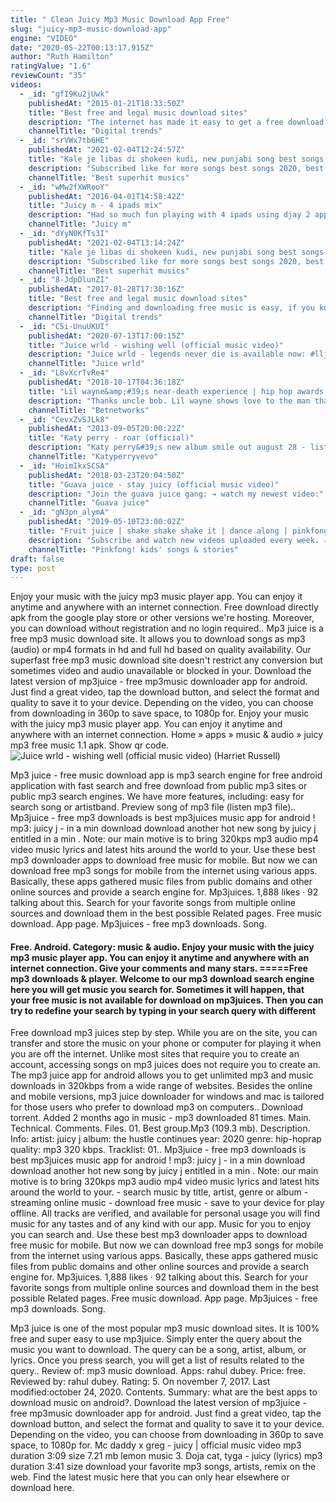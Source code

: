 ```yaml
---
title: " Clean Juicy Mp3 Music Download App Free"
slug: "juicy-mp3-music-download-app"
engine: "VIDEO"
date: "2020-05-22T00:13:17.915Z"
author: "Ruth Hamilton"
ratingValue: "1.6"
reviewCount: "35"
videos:
  - _id: "gfI9Ku2jUwk"
    publishedAt: "2015-01-21T18:33:50Z"
    title: "Best free and legal music download sites"
    description: "The internet has made it easy to get a free download of just about any song you want. The problem, however, is that free music isn&#39;t always legal music. If you&#39;re"
    channelTitle: "Digital trends"
  - _id: "srVWx7tb6HE"
    publishedAt: "2021-02-04T12:24:57Z"
    title: "Kale je libas di shokeen kudi, new punjabi song best songs of all time 2020"
    description: "Subscribed like for more songs best songs 2020, best songs of all time, best songs bollywood, best songs ever, best songs english, best songs 2019, best songs"
    channelTitle: "Best superhit musics"
  - _id: "wMw2fXWRooY"
    publishedAt: "2016-04-01T14:58:42Z"
    title: "Juicy m - 4 ipads mix"
    description: "Had so much fun playing with 4 ipads using djay 2 app! do you think it might be the future of djing? let me know in comments below :) tracklist: 01. Steinski"
    channelTitle: "Juicy m"
  - _id: "dYyN0KfTs3I"
    publishedAt: "2021-02-04T13:14:24Z"
    title: "Kale je libas di shokeen kudi, new punjabi song best songs of all time 2021"
    description: "Subscribed like for more songs best songs 2020, best songs of all time, best songs bollywood, best songs ever, best songs english, best songs 2019, best songs"
    channelTitle: "Best superhit musics"
  - _id: "8-JdpDlunZI"
    publishedAt: "2017-01-28T17:30:16Z"
    title: "Best free and legal music download sites"
    description: "Finding and downloading free music is easy, if you know the right websites to visit. Our favorite free music download sites may not have all the latest hit songs"
    channelTitle: "Digital trends"
  - _id: "C5i-UnuUKUI"
    publishedAt: "2020-07-13T17:00:15Z"
    title: "Juice wrld - wishing well (official music video)"
    description: "Juice wrld - legends never die is available now: #lljw directed and animated by kdc visions @kdcvisions"
    channelTitle: "Juice wrld"
  - _id: "L8vXcrTvRe4"
    publishedAt: "2018-10-17T04:36:18Z"
    title: "Lil wayne&amp;#39;s near-death experience | hip hop awards 2018"
    description: "Thanks uncle bob. Lil wayne shows love to the man that ultimately saved his life after his wild near-death experience and reminds the world how much the love"
    channelTitle: "Betnetworks"
  - _id: "CevxZvSJLk8"
    publishedAt: "2013-09-05T20:00:22Z"
    title: "Katy perry - roar (official)"
    description: "Katy perry&#39;s new album smile out august 28 - listen to katy&#39;s new song “smile”: get “roar” from katy perry&#39;s"
    channelTitle: "Katyperryvevo"
  - _id: "HoimIkxSCSA"
    publishedAt: "2018-03-23T20:04:50Z"
    title: "Guava juice - stay juicy (official music video)"
    description: "Join the guava juice gang: ➔ watch my newest video:"
    channelTitle: "Guava juice"
  - _id: "gN3pn_alymA"
    publishedAt: "2019-05-10T23:00:02Z"
    title: "Fruit juice | shake shake shake it | dance along | pinkfong dance along for children"
    description: "Subscribe and watch new videos uploaded every week. ☆ youtube channel: let&#39;s shake and wiggle with fun fruit juice"
    channelTitle: "Pinkfong! kids' songs & stories"
draft: false
type: post
---
```


Enjoy your music with the juicy mp3 music player app. You can enjoy it anytime and anywhere with an internet connection. Free download directly apk from the google play store or other versions we&#39;re hosting. Moreover, you can download without registration and no login required.. Mp3 juice is a free mp3 music download site. It allows you to download songs as mp3 (audio) or mp4 formats in hd and full hd based on quality availability. Our superfast free mp3 music download site doesn&#39;t restrict any conversion but sometimes video and audio unavailable or blocked in your. Download the latest version of mp3juice - free mp3music downloader app for android. Just find a great video, tap the download button, and select the format and quality to save it to your device. Depending on the video, you can choose from downloading in 360p to save space, to 1080p for. Enjoy your music with the juicy mp3 music player app. You can enjoy it anytime and anywhere with an internet connection. Home » apps » music &amp; audio » juicy mp3 free music 1.1 apk. Show qr code.
![Juice wrld - wishing well (official music video) (Harriet Russell)](https://i.ytimg.com/vi/C5i-UnuUKUI/hqdefault.jpg "Juice wrld - wishing well (official music video) (Etta Ball)")

Mp3 juice - free music download app is mp3 search engine for free android application with fast search and free download from public mp3 sites or public mp3 search engines. We have more features, including: easy for search song or artistband. Preview song of mp3 file (listen mp3 file).. Mp3juice - free mp3 downloads is best mp3juices music app for android ! mp3: juicy j - in a min download download another hot new song by juicy j entitled  in a min . Note: our main motive is to bring 320kps mp3 audio mp4 video music lyrics and latest hits around the world to your. Use these best mp3 downloader apps to download free music for mobile. But now we can download free mp3 songs for mobile from the internet using various apps. Basically, these apps gathered music files from public domains and other online sources and provide a search engine for. Mp3juices. 1,888 likes · 92 talking about this. Search for your favorite songs from multiple online sources and download them in the best possible Related pages. Free music download. App page. Mp3juices - free mp3 downloads. Song.
<!--inArticleAds-->

<!--galleryOne-->

#### Free. Android. Category: music & audio. Enjoy your music with the juicy mp3 music player app. You can enjoy it anytime and anywhere with an internet connection. Give your comments and many stars. =====Free mp3 downloads &amp; player. Welcome to our mp3 download search engine here you will get music you search for. Sometimes it will happen, that your free music is not available for download on mp3juices. Then you can try to redefine your search by typing in your search query with different
<!--inArticleAds-->

<!--galleryTwo-->

Free download mp3 juices step by step. While you are on the site, you can transfer and store the music on your phone or computer for playing it when you are off the internet. Unlike most sites that require you to create an account, accessing songs on mp3 juices does not require you to create an. The mp3 juice app for android allows you to get unlimited mp3 and music downloads in 320kbps from a wide range of websites. Besides the online and mobile versions, mp3 juice downloader for windows and mac is tailored for those users who prefer to download mp3 on computers.. Download torrent. Added 2 months ago in music - mp3 downloaded 81 times. Main. Technical. Comments. Files. 01. Best group.Mp3 (109.3 mb). Description. Info: artist: juicy j album: the hustle continues year: 2020 genre: hip-hoprap quality: mp3 320 kbps. Tracklist: 01.. Mp3juice - free mp3 downloads is best mp3juices music app for android ! mp3: juicy j - in a min download download another hot new song by juicy j entitled  in a min . Note: our main motive is to bring 320kps mp3 audio mp4 video music lyrics and latest hits around the world to your. - search music by title, artist, genre or album - streaming online music - download free music - save to your device for play offline. All tracks are verified, and available for personal usage you will find music for any tastes and of any kind with our app. Music for you to enjoy you can search and. Use these best mp3 downloader apps to download free music for mobile. But now we can download free mp3 songs for mobile from the internet using various apps. Basically, these apps gathered music files from public domains and other online sources and provide a search engine for. Mp3juices. 1,888 likes · 92 talking about this. Search for your favorite songs from multiple online sources and download them in the best possible Related pages. Free music download. App page. Mp3juices - free mp3 downloads. Song.
<!--galleryThree-->

Mp3 juice is one of the most popular mp3 music download sites. It is 100% free and super easy to use mp3juice. Simply enter the query about the music you want to download. The query can be a song, artist, album, or lyrics. Once you press search, you will get a list of results related to the query.. Review of: mp3 music download. Apps: rahul dubey. Price: free. Reviewed by: rahul dubey. Rating: 5. On november 7, 2017. Last modified:october 24, 2020. Contents. Summary: what are the best apps to download music on android?. Download the latest version of mp3juice - free mp3music downloader app for android. Just find a great video, tap the download button, and select the format and quality to save it to your device. Depending on the video, you can choose from downloading in 360p to save space, to 1080p for. Mc daddy x greg - juicy | official music video mp3 duration 3:09 size 7.21 mb  lemon music 3. Doja cat, tyga - juicy (lyrics) mp3 duration 3:41 size download your favorite mp3 songs, artists, remix on the web. Find the latest music here that you can only hear elsewhere or download here.